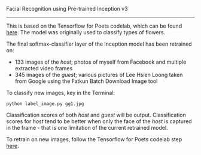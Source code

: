 Facial Recognition using Pre-trained Inception v3

------------------------------------------------------

This is based on the Tensorflow for Poets codelab, which can be found [here](https://codelabs.developers.google.com/codelabs/tensorflow-for-poets). The model was originally used to classify types of flowers.

The final softmax-classifier layer of the Inception model has been retrained on:

* 133 images of the *host*; photos of myself from Facebook and multiple extracted video frames
* 345 images of the *guest*; various pictures of Lee Hsien Loong taken from Google using the Fatkun Batch Download Image tool


To classify new images, key in the Terminal:

`python label_image.py gg1.jpg`

Classification scores of both *host* and *guest* will be output. Classification scores for *host* tend to be better when only the face of the *host* is captured in the frame - that is one limitation of the current retrained model.


To retrain on new images, follow the Tensorflow for Poets codelab step [here](https://codelabs.developers.google.com/codelabs/tensorflow-for-poets/#7).